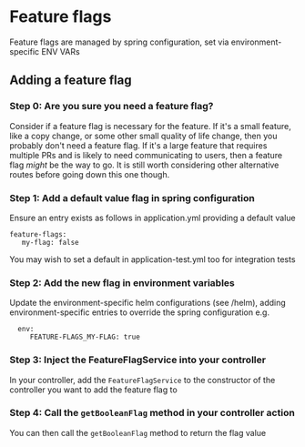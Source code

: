 # Feature flags

Feature flags are managed by spring configuration, set via environment-specific ENV VARs

## Adding a feature flag

### Step 0: Are you sure you need a feature flag?

Consider if a feature flag is necessary for the feature. If it's a small feature, like
a copy change, or some other small quality of life change, then you probably don't need a
feature flag. If it's a large feature that requires multiple PRs and is likely to need
communicating to users, then a feature flag _might_ be the way to go. It is still worth
considering other alternative routes before going down this one though.

### Step 1: Add a default value flag in spring configuration

Ensure an entry exists as follows in application.yml providing a default value

```
feature-flags:
   my-flag: false
```

You may wish to set a default in application-test.yml too for integration tests

### Step 2: Add the new flag in environment variables

Update the environment-specific helm configurations (see /helm), adding
environment-specific entries to override the spring configuration e.g.

```values-dev.yml:
  env:
     FEATURE-FLAGS_MY-FLAG: true
```

### Step 3: Inject the FeatureFlagService into your controller

In your controller, add the `FeatureFlagService` to the constructor of the controller
you want to add the feature flag to

### Step 4: Call the `getBooleanFlag` method in your controller action

You can then call the `getBooleanFlag` method to return the flag value

